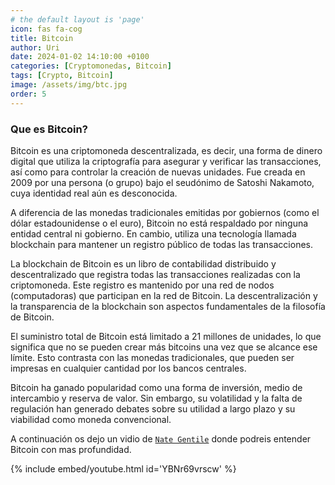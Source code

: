 ```yaml
---
# the default layout is 'page'
icon: fas fa-cog
title: Bitcoin
author: Uri
date: 2024-01-02 14:10:00 +0100
categories: [Cryptomonedas, Bitcoin]
tags: [Crypto, Bitcoin]
image: /assets/img/btc.jpg
order: 5
---
```


### Que es Bitcoin?

Bitcoin es una criptomoneda descentralizada, es decir, una forma de dinero digital que utiliza la criptografía para asegurar y verificar las transacciones, así como para controlar la creación de nuevas unidades. Fue creada en 2009 por una persona (o grupo) bajo el seudónimo de Satoshi Nakamoto, cuya identidad real aún es desconocida.

A diferencia de las monedas tradicionales emitidas por gobiernos (como el dólar estadounidense o el euro), Bitcoin no está respaldado por ninguna entidad central ni gobierno. En cambio, utiliza una tecnología llamada blockchain para mantener un registro público de todas las transacciones.

La blockchain de Bitcoin es un libro de contabilidad distribuido y descentralizado que registra todas las transacciones realizadas con la criptomoneda. Este registro es mantenido por una red de nodos (computadoras) que participan en la red de Bitcoin. La descentralización y la transparencia de la blockchain son aspectos fundamentales de la filosofía de Bitcoin.

El suministro total de Bitcoin está limitado a 21 millones de unidades, lo que significa que no se pueden crear más bitcoins una vez que se alcance ese límite. Esto contrasta con las monedas tradicionales, que pueden ser impresas en cualquier cantidad por los bancos centrales.

Bitcoin ha ganado popularidad como una forma de inversión, medio de intercambio y reserva de valor. Sin embargo, su volatilidad y la falta de regulación han generado debates sobre su utilidad a largo plazo y su viabilidad como moneda convencional.

A continuación os dejo un vidio de [`Nate Gentile`](https://www.youtube.com/@NateGentile7) donde podreis entender Bitcoin con mas profundidad.

{% include embed/youtube.html id='YBNr69vrscw' %}
